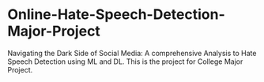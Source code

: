 # Online-Hate-Speech-Detection-Major-Project
Navigating the Dark Side of Social Media: A comprehensive Analysis to Hate Speech Detection using ML and DL. This is the project for College Major Project.
